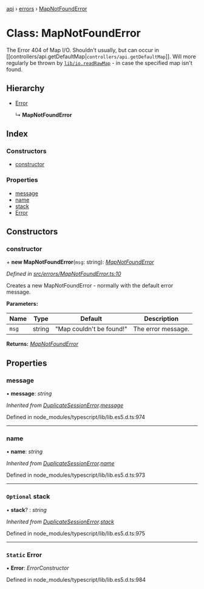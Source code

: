 [api](../README.md) › [errors](../modules/errors.md) › [MapNotFoundError](errors.mapnotfounderror.md)

# Class: MapNotFoundError

The Error 404 of Map I/O. Shouldn't usually, but can occur in [[controllers/api.getDefaultMap|`controllers/api.getDefaultMap`]].
Will more regularly be thrown by [`lib/io.readRawMap`](../modules/lib_io.md#readrawmap) - in case the specified map isn't found.

## Hierarchy

* [Error](errors.duplicatesessionerror.md#static-error)

  ↳ **MapNotFoundError**

## Index

### Constructors

* [constructor](errors.mapnotfounderror.md#constructor)

### Properties

* [message](errors.mapnotfounderror.md#message)
* [name](errors.mapnotfounderror.md#name)
* [stack](errors.mapnotfounderror.md#optional-stack)
* [Error](errors.mapnotfounderror.md#static-error)

## Constructors

###  constructor

\+ **new MapNotFoundError**(`msg`: string): *[MapNotFoundError](errors.mapnotfounderror.md)*

*Defined in [src/errors/MapNotFoundError.ts:10](https://github.com/KainPlan/api/blob/b101ea0/src/errors/MapNotFoundError.ts#L10)*

Creates a new MapNotFoundError - normally with the default error message.

**Parameters:**

Name | Type | Default | Description |
------ | ------ | ------ | ------ |
`msg` | string | "Map couldn't be found!" | The error message.  |

**Returns:** *[MapNotFoundError](errors.mapnotfounderror.md)*

## Properties

###  message

• **message**: *string*

*Inherited from [DuplicateSessionError](errors.duplicatesessionerror.md).[message](errors.duplicatesessionerror.md#message)*

Defined in node_modules/typescript/lib/lib.es5.d.ts:974

___

###  name

• **name**: *string*

*Inherited from [DuplicateSessionError](errors.duplicatesessionerror.md).[name](errors.duplicatesessionerror.md#name)*

Defined in node_modules/typescript/lib/lib.es5.d.ts:973

___

### `Optional` stack

• **stack**? : *string*

*Inherited from [DuplicateSessionError](errors.duplicatesessionerror.md).[stack](errors.duplicatesessionerror.md#optional-stack)*

Defined in node_modules/typescript/lib/lib.es5.d.ts:975

___

### `Static` Error

▪ **Error**: *ErrorConstructor*

Defined in node_modules/typescript/lib/lib.es5.d.ts:984
